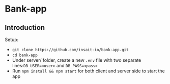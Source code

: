 # Bank-app

## Introduction
Setup:
- ```git clone https://github.com/insait-io/bank-app.git```
- ```cd bank-app```
- Under server/ folder, create a new ```.env``` file with two separate lines:```DB_USER=<user>``` and ```DB_PASS=<pass>```
- Run ```npm install && npm start``` for both client and server side to start the app
